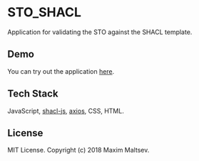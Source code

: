 # STO_SHACL
Application for validating the STO against the SHACL template.

## Demo
You can try out the application [here](https://i40-tools.github.io/STO_SHACL/src/index.html).

## Tech Stack
JavaScript, [shacl-js](https://github.com/TopQuadrant/shacl-js), [axios](https://github.com/axios/axios), CSS, HTML.

## License
MIT License. Copyright (c) 2018 Maxim Maltsev.
